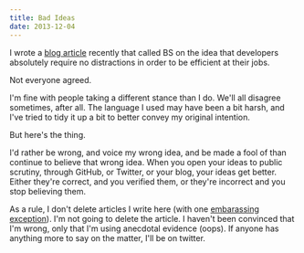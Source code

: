 ```yaml
---
title: Bad Ideas
date: 2013-12-04
---
```



I wrote a [blog article](/blog/calling-bs-on-flow-state) recently that called BS on the idea that developers absolutely require no distractions in order to be efficient at their jobs.

Not everyone agreed.

I'm fine with people taking a different stance than I do. We'll all disagree sometimes, after all. The language I used may have been a bit harsh, and I've tried to tidy it up a bit to better convey my original intention.

But here's the thing.

I'd rather be wrong, and voice my wrong idea, and be made a fool of than continue to believe that wrong idea. When you open your ideas to public scrutiny, through GitHub, or Twitter, or your blog, your ideas get better. Either they're correct, and you verified them, or they're incorrect and you stop believing them.

As a rule, I don't delete articles I write here (with one [embarassing exception](/blog/dont-use-oauth-for-your-api)). I'm not going to delete the article. I haven't been convinced that I'm wrong, only that I'm using anecdotal evidence (oops). If anyone has anything more to say on the matter, I'll be on twitter.


  